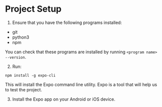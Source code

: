 # Project Setup

1. Ensure that you have the following programs installed:

- git
- python3
- npm

You can check that these programs are installed by running `<program name> --version`. 

2. Run:

```
npm install -g expo-cli
```

This will install the Expo command line utility. Expo is a tool that will help us to test the project.

3. Install the Expo app on your Android or iOS device.